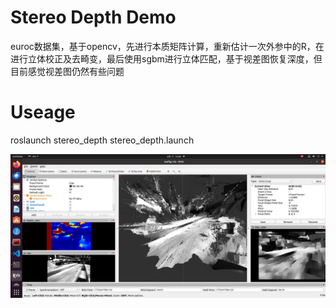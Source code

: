 # Stereo Depth Demo


euroc数据集，基于opencv，先进行本质矩阵计算，重新估计一次外参中的R，在进行立体校正及去畸变，最后使用sgbm进行立体匹配，基于视差图恢复深度，但目前感觉视差图仍然有些问题

# Useage

roslaunch stereo_depth stereo_depth.launch 

![demo](./data/finally.png "demo")